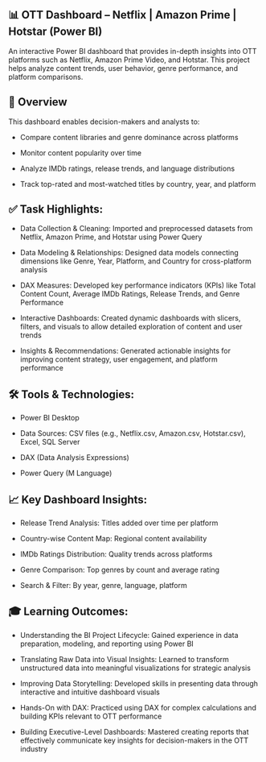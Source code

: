 ## 📊 OTT Dashboard – Netflix | Amazon Prime | Hotstar (Power BI)
An interactive Power BI dashboard that provides in-depth insights into OTT platforms such as Netflix, Amazon Prime Video, and Hotstar. This project helps analyze content trends, user behavior, genre performance, and platform comparisons.

## 📌 Overview
This dashboard enables decision-makers and analysts to:

- Compare content libraries and genre dominance across platforms

- Monitor content popularity over time

- Analyze IMDb ratings, release trends, and language distributions

- Track top-rated and most-watched titles by country, year, and platform

## ✅ Task Highlights:
- Data Collection & Cleaning: Imported and preprocessed datasets from Netflix, Amazon Prime, and Hotstar using Power Query

- Data Modeling & Relationships: Designed data models connecting dimensions like Genre, Year, Platform, and Country for cross-platform analysis

- DAX Measures: Developed key performance indicators (KPIs) like Total Content Count, Average IMDb Ratings, Release Trends, and Genre Performance

- Interactive Dashboards: Created dynamic dashboards with slicers, filters, and visuals to allow detailed exploration of content and user trends

- Insights & Recommendations: Generated actionable insights for improving content strategy, user engagement, and platform performance


## 🛠 Tools & Technologies:
- Power BI Desktop

- Data Sources: CSV files (e.g., Netflix.csv, Amazon.csv, Hotstar.csv), Excel, SQL Server

- DAX (Data Analysis Expressions)

- Power Query (M Language)

## 📈 Key Dashboard Insights:
- Release Trend Analysis: Titles added over time per platform

- Country-wise Content Map: Regional content availability

- IMDb Ratings Distribution: Quality trends across platforms

- Genre Comparison: Top genres by count and average rating

- Search & Filter: By year, genre, language, platform

## 🎓 Learning Outcomes:
- Understanding the BI Project Lifecycle: Gained experience in data preparation, modeling, and reporting using Power BI

- Translating Raw Data into Visual Insights: Learned to transform unstructured data into meaningful visualizations for strategic analysis

- Improving Data Storytelling: Developed skills in presenting data through interactive and intuitive dashboard visuals

- Hands-On with DAX: Practiced using DAX for complex calculations and building KPIs relevant to OTT performance

- Building Executive-Level Dashboards: Mastered creating reports that effectively communicate key insights for decision-makers in the OTT industry

